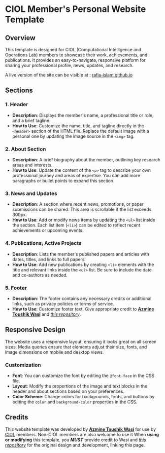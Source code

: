 # CIOL Member's Personal Website Template

## Overview
This template is designed for CIOL (Computational Intelligence and Operations Lab) members to showcase their work, achievements, and publications. It provides an easy-to-navigate, responsive platform for sharing your professional profile, news, updates, and research.

A live version of the site can be visible at : [rafia-islam.github.io](https://rafia-islam.github.io/)

## Sections

### 1. **Header**
- **Description**: Displays the member's name, a professional title or role, and a brief tagline.
- **How to Use**: Customize the name, title, and tagline directly in the `<header>` section of the HTML file. Replace the default image with a personal one by updating the image source in the `<img>` tag.

### 2. **About Section**
- **Description**: A brief biography about the member, outlining key research areas and interests.
- **How to Use**: Update the content of the `<p>` tag to describe your own professional journey and areas of expertise. You can add more paragraphs or bullet points to expand this section.

### 3. **News and Updates**
- **Description**: A section where recent news, promotions, or paper submissions can be shared. This area is scrollable if the list exceeds 300px.
- **How to Use**: Add or modify news items by updating the `<ul>` list inside the section. Each list item (`<li>`) can be edited to reflect recent achievements or upcoming events.

### 4. **Publications, Active Projects**
- **Description**: Lists the member's published papers and articles with dates, titles, and links to full papers.
- **How to Use**: Add new publications by creating `<li>` elements with the title and relevant links inside the `<ul>` list. Be sure to include the date and co-authors as needed.

### 5. **Footer**
- **Description**: The footer contains any necessary credits or additional links, such as privacy policies or terms of service.
- **How to Use**: Customize footer text. Give appropriate credit to [**Azmine Toushik Wasi**](https://azminewasi.github.io/) and [*this repository*](https://github.com/azminewasi/ciol-website-template).

## Responsive Design
The website uses a responsive layout, ensuring it looks great on all screen sizes. Media queries ensure that elements adjust their size, fonts, and image dimensions on mobile and desktop views.

### Customization
- **Font**: You can customize the font by editing the `@font-face` in the CSS file.
- **Layout**: Modify the proportions of the image and text blocks in the header and about sections based on your preferences.
- **Color Scheme**: Change colors for backgrounds, fonts, and buttons by editing the `color` and `background-color` properties in the CSS.

## Credits
This website template was developed by [**Azmine Toushik Wasi**](https://azminewasi.github.io/) for use by [CIOL](https://ciol-sust.github.io/)  members. Non-CIOL members are also welcome to use it  When **using or modifying** this template, you ***MUST*** provide credit to Wasi and [*this repository*](https://github.com/azminewasi/ciol-website-template) for the original design and development, linking this page.